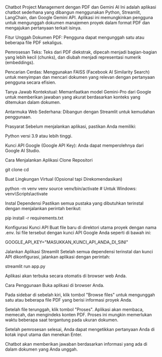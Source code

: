 Chatbot Project Management dengan PDF dan Gemini AI
Ini adalah aplikasi chatbot sederhana yang dibangun menggunakan Python, Streamlit, LangChain, dan Google Gemini API. Aplikasi ini memungkinkan pengguna untuk mengunggah dokumen manajemen proyek dalam format PDF dan mengajukan pertanyaan terkait isinya.

Fitur
Unggah Dokumen PDF: Pengguna dapat mengunggah satu atau beberapa file PDF sekaligus.

Pemrosesan Teks: Teks dari PDF diekstrak, dipecah menjadi bagian-bagian yang lebih kecil (chunks), dan diubah menjadi representasi numerik (embeddings).

Pencarian Cerdas: Menggunakan FAISS (Facebook AI Similarity Search) untuk menyimpan dan mencari dokumen yang relevan dengan pertanyaan pengguna secara efisien.

Tanya Jawab Kontekstual: Memanfaatkan model Gemini-Pro dari Google untuk memberikan jawaban yang akurat berdasarkan konteks yang ditemukan dalam dokumen.

Antarmuka Web Sederhana: Dibangun dengan Streamlit untuk kemudahan penggunaan.

Prasyarat
Sebelum menjalankan aplikasi, pastikan Anda memiliki:

Python versi 3.9 atau lebih tinggi.

Kunci API Google (Google API Key): Anda dapat memperolehnya dari Google AI Studio.

Cara Menjalankan Aplikasi
Clone Repositori

git clone <url-repositori-ini>
cd <nama-folder-repositori>

Buat Lingkungan Virtual (Opsional tapi Direkomendasikan)

python -m venv venv
source venv/bin/activate  # Untuk Windows: venv\Scripts\activate

Instal Dependensi
Pastikan semua pustaka yang dibutuhkan terinstal dengan menjalankan perintah berikut:

pip install -r requirements.txt

Konfigurasi Kunci API
Buat file baru di direktori utama proyek dengan nama .env. Isi file tersebut dengan kunci API Google Anda seperti di bawah ini:

GOOGLE_API_KEY="MASUKKAN_KUNCI_API_ANDA_DI_SINI"

Jalankan Aplikasi Streamlit
Setelah semua dependensi terinstal dan kunci API dikonfigurasi, jalankan aplikasi dengan perintah:

streamlit run app.py

Aplikasi akan terbuka secara otomatis di browser web Anda.

Cara Penggunaan
Buka aplikasi di browser Anda.

Pada sidebar di sebelah kiri, klik tombol "Browse files" untuk mengunggah satu atau beberapa file PDF yang berisi informasi proyek Anda.

Setelah file terunggah, klik tombol "Proses". Aplikasi akan membaca, memecah, dan mengindeks konten PDF. Proses ini mungkin memerlukan waktu beberapa saat tergantung pada ukuran dokumen.

Setelah pemrosesan selesai, Anda dapat mengetikkan pertanyaan Anda di kotak input utama dan menekan Enter.

Chatbot akan memberikan jawaban berdasarkan informasi yang ada di dalam dokumen yang Anda unggah.